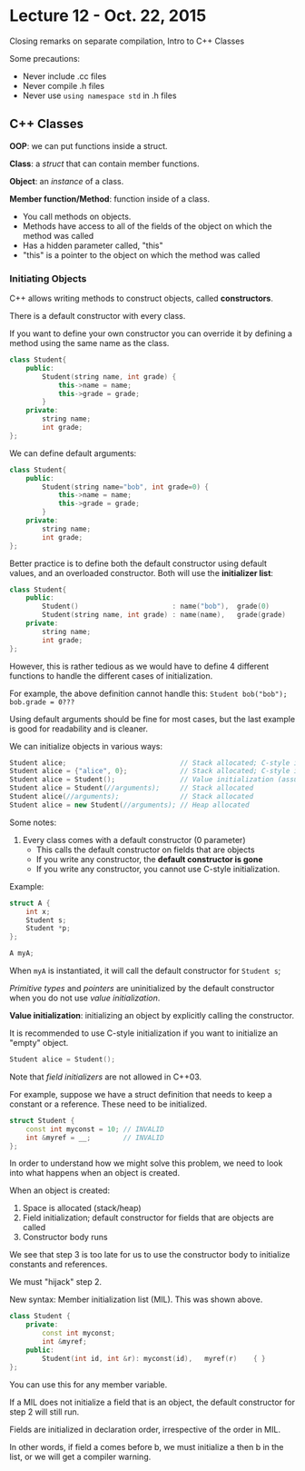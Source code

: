 # Lecture 12 - Oct. 22, 2015

Closing remarks on separate compilation, Intro to C++ Classes

Some precautions:

* Never include .cc files
* Never compile .h files
* Never use `using namespace std` in .h files

## C++ Classes

**OOP**: we can put functions inside a struct. 

**Class**: a *struct* that can contain member functions.

**Object**: an *instance* of a class. 

**Member function/Method**: function inside of a class.

* You call methods on objects.
* Methods have access to all of the fields of the object on which the method was called
* Has a hidden parameter called, "this"
* "this" is a pointer to the object on which the method was called

### Initiating Objects

C++ allows writing methods to construct objects, called **constructors**.

There is a default constructor with every class.

If you want to define your own constructor you can override it by defining a method using the same name as the class.

```cpp
class Student{
    public:
        Student(string name, int grade) {
            this->name = name;
            this->grade = grade;
        }
    private:
        string name;
        int grade;
};
```

We can define default arguments:

```cpp
class Student{
    public:
        Student(string name="bob", int grade=0) {
            this->name = name;
            this->grade = grade;
        }
    private:
        string name;
        int grade;
};
```

Better practice is to define both the default constructor using default values, and an overloaded constructor. Both will use the **initializer list**:

```cpp
class Student{
    public: 
        Student()                       : name("bob"),  grade(0)        { }
        Student(string name, int grade) : name(name),   grade(grade)    { }
    private:
        string name;
        int grade;
};
```

However, this is rather tedious as we would have to define 4 different functions to handle the different cases of initialization. 

For example, the above definition cannot handle this: `Student bob("bob"); bob.grade = 0???`

Using default arguments should be fine for most cases, but the last example is good for readability and is cleaner.

We can initialize objects in various ways:

```cpp
Student alice;                            // Stack allocated; C-style initialization (struct)
Student alice = {"alice", 0};             // Stack allocated; C-style initialization (struct)
Student alice = Student();                // Value initialization (assuming default constructor still exists)
Student alice = Student(//arguments);     // Stack allocated 
Student alice(//arguments);               // Stack allocated
Student alice = new Student(//arguments); // Heap allocated
```

Some notes:

1. Every class comes with a default constructor (0 parameter)
    * This calls the default constructor on fields that are objects
    * If you write any constructor, the **default constructor is gone**
    * If you write any constructor, you cannot use C-style initialization.

Example:

```cpp
struct A {
    int x;
    Student s;
    Student *p;
};

A myA;
```

When `myA` is instantiated, it will call the default constructor for `Student s`;

*Primitive types* and *pointers* are uninitialized by the default constructor when you do not use *value initialization*.

**Value initialization**: initializing an object by explicitly calling the constructor.

It is recommended to use C-style initialization if you want to initialize an "empty" object.

```cpp
Student alice = Student();
```

Note that *field initializers* are not allowed in C++03.

For example, suppose we have a struct definition that needs to keep a constant or a reference. These need to be initialized.

```cpp
struct Student {
    const int myconst = 10; // INVALID
    int &myref = __;        // INVALID
};
```

In order to understand how we might solve this problem, we need to look into what happens when an object is created.

When an object is created:

1. Space is allocated (stack/heap)
2. Field initialization; default constructor for fields that are objects are called
3. Constructor body runs

We see that step 3 is too late for us to use the constructor body to initialize constants and references.

We must "hijack" step 2.

New syntax: Member initialization list (MIL). This was shown above.

```cpp
class Student {
    private:
        const int myconst;
        int &myref;
    public:
        Student(int id, int &r): myconst(id),   myref(r)    { }
};
```

You can use this for any member variable.

If a MIL does not initialize a field that is an object, the default constructor for step 2 will still run.

Fields are initialized in declaration order, irrespective of the order in MIL.  

In other words, if field a comes before b, we must initialize a then b in the list, or we will get a compiler warning.
